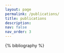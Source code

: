 ```yaml
---
layout: page
permalink: /publications/
title: publications
description: 
nav: false
nav_order: 3
---
```


<!-- _pages/publications.md -->
<div class="publications">

{% bibliography %}

</div>
